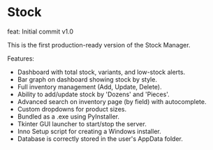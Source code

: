 # Stock
feat: Initial commit v1.0

This is the first production-ready version of the Stock Manager.

Features:
- Dashboard with total stock, variants, and low-stock alerts.
- Bar graph on dashboard showing stock by style.
- Full inventory management (Add, Update, Delete).
- Ability to add/update stock by 'Dozens' and 'Pieces'.
- Advanced search on inventory page (by field) with autocomplete.
- Custom dropdowns for product sizes.
- Bundled as a .exe using PyInstaller.
- Tkinter GUI launcher to start/stop the server.
- Inno Setup script for creating a Windows installer.
- Database is correctly stored in the user's AppData folder.
